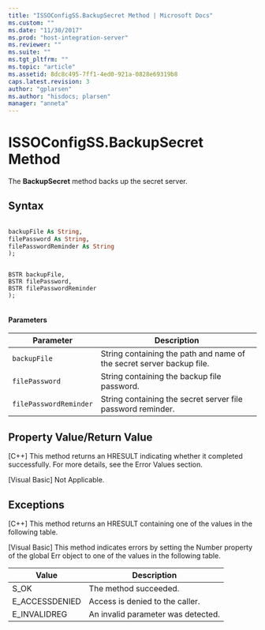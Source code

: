 ```yaml
---
title: "ISSOConfigSS.BackupSecret Method | Microsoft Docs"
ms.custom: ""
ms.date: "11/30/2017"
ms.prod: "host-integration-server"
ms.reviewer: ""
ms.suite: ""
ms.tgt_pltfrm: ""
ms.topic: "article"
ms.assetid: 8dc8c495-7ff1-4ed0-921a-0828e69319b8
caps.latest.revision: 3
author: "gplarsen"
ms.author: "hisdocs; plarsen"
manager: "anneta"
---
```

# ISSOConfigSS.BackupSecret Method
The **BackupSecret** method backs up the secret server.  
  
## Syntax  
  
```vb  
  
backupFile As String,   
filePassword As String,   
filePasswordReminder As String  
);  
```  
  
```cpp#  
  
BSTR backupFile,   
BSTR filePassword,   
BSTR filePasswordReminder  
);  
  
```  
  
#### Parameters  
  
|Parameter|Description|  
|---------------|-----------------|  
|`backupFile`|String containing the path and name of the secret server backup file.|  
|`filePassword`|String containing the backup file password.|  
|`filePasswordReminder`|String containing the secret server file password reminder.|  
  
## Property Value/Return Value  
 [C++] This method returns an HRESULT indicating whether it completed successfully. For more details, see the Error Values section.  
  
 [Visual Basic] Not Applicable.  
  
## Exceptions  
 [C++] This method returns an HRESULT containing one of the values in the following table.  
  
 [Visual Basic] This method indicates errors by setting the Number property of the global Err object to one of the values in the following table.  
  
|Value|Description|  
|-----------|-----------------|  
|S_OK|The method succeeded.|  
|E_ACCESSDENIED|Access is denied to the caller.|  
|E_INVALIDREG|An invalid parameter was detected.|